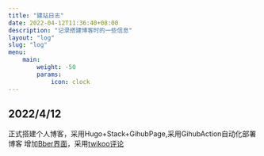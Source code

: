 ```yaml
---
title: "建站日志"
date: 2022-04-12T11:36:40+08:00
description: "记录搭建博客时的一些信息"
layout: "log"
slug: "log"
menu:
    main: 
        weight: -50
        params:
            icon: clock
---
```

## 2022/4/12
正式搭建个人博客，采用Hugo+Stack+GihubPage,采用GihubAction自动化部署博客
增加[Bber界面](https://zl-maker.github.io/p/hugo-suosuo/)，采用[twikoo评论](https://twikoo.js.org/)
